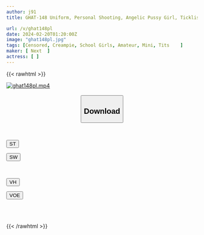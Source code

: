 ```yaml
---
author: j91
title: GHAT-148 Uniform, Personal Shooting, Angelic Pussy Girl, Ticklish A-cup Bust That Is Still Developing, Footage Of Petite Nakanon Being Fucked, Of Course, Creampied

url: /v/ghat148pl
date: 2024-02-20T01:20:00Z
image: "ghat148pl.jpg"
tags: [Censored, Creampie, School Girls, Amateur, Mini, Tits	]
maker: [ Next  ]
actress: [ ]
---
```



{{< rawhtml >}}

<div class="video" data-videoid="wVJzqBZ7RDfJryA">
    <a href="javascript:;">
        <img src="/v/ghat148pl/ghat148pl.jpg" width="WIDTH" height="HEIGHT" alt="ghat148pl.mp4" loading="lazy">
    </a>
</div>

<script type="text/javascript" src="https://j91.asia/asset/on-demand-st.js"></script>

<br>
  <link rel="stylesheet" href="https://j91.asia/asset/bs5.css">
  
  <center>
  <button class="btn btn-primary" type="button" data-bs-toggle="collapse" data-bs-target=".multi-collapse" aria-expanded="false" aria-controls="multiCollapseExample1 multiCollapseExample2"><h2>Download</h2></button></center>
</p>
<div class="row">
  <div class="col">
    <div class="collapse multi-collapse" id="multiCollapseExample1">
      <div class="card card-body">
	      	      <br>
<div class="buttons">  
<p><a href="https://streamtape.to/v/wVJzqBZ7RDfJryA" target="_blank"><button class="btn-hover color-3"><i class="fa fa-download"></i> ST</button></a></p>
<p><a href="https://cdnwish.com/z3pz8y9f9alo" target="_blank"><button class="btn-hover color-2"><i class="fa fa-download"></i> SW</button></a></p></div>
    </div>
  </div>
</div>
  <div class="col">
    <div class="collapse multi-collapse" id="multiCollapseExample2">
      <div class="card card-body">
	      <br>
<div class="buttons">
<p><a href="https://vidhidepro.com/f/07p8bq8aoqls"><button class="btn-hover color-9"><i class="fa fa-download"></i> VH</button></a></p>
<p><a href="https://voe.sx/tuer8akrgzwc"><button class="btn-hover color-8"><i class="fa fa-download"></i> VOE</button></a></p></div>
<br><br>
      </div>
    </div>
  </div>
</div>

{{< /rawhtml >}}
